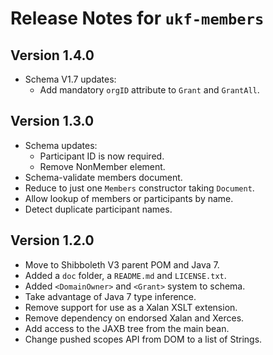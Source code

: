 # Release Notes for `ukf-members`

## Version 1.4.0 ##

* Schema V1.7 updates:
	* Add mandatory `orgID` attribute to `Grant` and `GrantAll`.
 
## Version 1.3.0 ##

* Schema updates:
    * Participant ID is now required.
    * Remove NonMember element.
* Schema-validate members document.
* Reduce to just one `Members` constructor taking `Document`.
* Allow lookup of members or participants by name.
* Detect duplicate participant names.

## Version 1.2.0 ##

* Move to Shibboleth V3 parent POM and Java 7.
* Added a `doc` folder, a `README.md` and `LICENSE.txt`.
* Added `<DomainOwner>` and `<Grant>` system to schema.
* Take advantage of Java 7 type inference.
* Remove support for use as a Xalan XSLT extension.
* Remove dependency on endorsed Xalan and Xerces.
* Add access to the JAXB tree from the main bean.
* Change pushed scopes API from DOM to a list of Strings.


